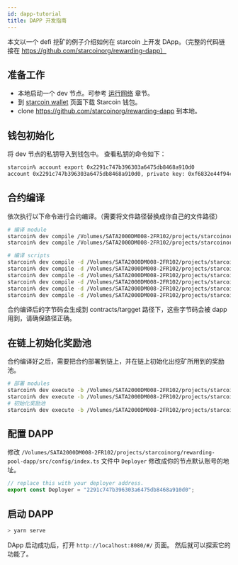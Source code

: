 ```yaml
---
id: dapp-tutorial
title: DAPP 开发指南
---
```


本文以一个 defi 挖矿的例子介绍如何在 starcoin 上开发 DApp。（完整的代码链接在 https://github.com/starcoinorg/rewarding-dapp）

## 准备工作

- 本地启动一个 dev 节点。可参考 [运行网络](./runnetwork.zh.md) 章节。
- 到 [starcoin wallet](https://github.com/starcoinorg/starcoin_wallet_flutter/releases) 页面下载 Starcoin 钱包。
- clone https://github.com/starcoinorg/rewarding-dapp  到本地。

## 钱包初始化

将 dev 节点的私钥导入到钱包中。
查看私钥的命令如下：
``` bash
starcoin% account export 0x2291c747b396303a6475db8468a910d0
account 0x2291c747b396303a6475db8468a910d0, private key: 0xf6832e44f94c95606d2ab895b719e6d2811047115a84d87646abb4ee7393bf29
```



## 合约编译

依次执行以下命令进行合约编译。（需要将文件路径替换成你自己的文件路径）
``` bash
# 编译 module
starcoin% dev compile /Volumes/SATA2000DM008-2FR102/projects/starcoinorg/rewarding-pool-dapp/contracts/modules/RewardPool.move -o /Volumes/SATA2000DM008-2FR102/projects/starcoinorg/rewarding-pool-dapp/contracts/target/modules
starcoin% dev compile /Volumes/SATA2000DM008-2FR102/projects/starcoinorg/rewarding-pool-dapp/contracts/modules/CoCo.move -o /Volumes/SATA2000DM008-2FR102/projects/starcoinorg/rewarding-pool-dapp/contracts/target/modules

# 编译 scripts
starcoin% dev compile -d /Volumes/SATA2000DM008-2FR102/projects/starcoinorg/rewarding-pool-dapp/contracts/modules -o /Volumes/SATA2000DM008-2FR102/projects/starcoinorg/rewarding-pool-dapp/contracts/target /Volumes/SATA2000DM008-2FR102/projects/starcoinorg/rewarding-pool-dapp/contracts/scripts/create_coco_and_pool.move
starcoin% dev compile -d /Volumes/SATA2000DM008-2FR102/projects/starcoinorg/rewarding-pool-dapp/contracts/modules -o /Volumes/SATA2000DM008-2FR102/projects/starcoinorg/rewarding-pool-dapp/contracts/target /Volumes/SATA2000DM008-2FR102/projects/starcoinorg/rewarding-pool-dapp/contracts/scripts/create_coco.move
starcoin% dev compile -d /Volumes/SATA2000DM008-2FR102/projects/starcoinorg/rewarding-pool-dapp/contracts/modules -o /Volumes/SATA2000DM008-2FR102/projects/starcoinorg/rewarding-pool-dapp/contracts/target /Volumes/SATA2000DM008-2FR102/projects/starcoinorg/rewarding-pool-dapp/contracts/scripts/create_pool.move
starcoin% dev compile -d /Volumes/SATA2000DM008-2FR102/projects/starcoinorg/rewarding-pool-dapp/contracts/modules -o /Volumes/SATA2000DM008-2FR102/projects/starcoinorg/rewarding-pool-dapp/contracts/target /Volumes/SATA2000DM008-2FR102/projects/starcoinorg/rewarding-pool-dapp/contracts/scripts/exit_pool.move
starcoin% dev compile -d /Volumes/SATA2000DM008-2FR102/projects/starcoinorg/rewarding-pool-dapp/contracts/modules -o /Volumes/SATA2000DM008-2FR102/projects/starcoinorg/rewarding-pool-dapp/contracts/target /Volumes/SATA2000DM008-2FR102/projects/starcoinorg/rewarding-pool-dapp/contracts/scripts/stake.move
starcoin% dev compile -d /Volumes/SATA2000DM008-2FR102/projects/starcoinorg/rewarding-pool-dapp/contracts/modules -o /Volumes/SATA2000DM008-2FR102/projects/starcoinorg/rewarding-pool-dapp/contracts/target /Volumes/SATA2000DM008-2FR102/projects/starcoinorg/rewarding-pool-dapp/contracts/scripts/withdraw_rewards.move
```

合约编译后的字节码会生成到 contracts/targget 路径下，这些字节码会被 dapp 用到，请确保路径正确。

## 在链上初始化奖励池

合约编译好之后，需要把合约部署到链上，并在链上初始化出挖矿所用到的奖励池。


```bash
# 部署 modules
starcoin% dev execute -b /Volumes/SATA2000DM008-2FR102/projects/starcoinorg/rewarding-pool-dapp/contracts/target/modules/RewardPool.mv
starcoin% dev execute -b /Volumes/SATA2000DM008-2FR102/projects/starcoinorg/rewarding-pool-dapp/contracts/target/modules/CoCo.mv
# 初始化奖励池
starcoin% dev execute -b /Volumes/SATA2000DM008-2FR102/projects/starcoinorg/rewarding-pool-dapp/contracts/target/create_coco_and_pool.mv --type_tag 0x1::STC::STC --arg 10000000u128 --arg 3600
```

## 配置 DAPP

修改  `/Volumes/SATA2000DM008-2FR102/projects/starcoinorg/rewarding-pool-dapp/src/config/index.ts` 文件中 `Deployer` 修改成你的节点默认账号的地址。

``` javascript
// replace this with your deployer address.
export const Deployer = "2291c747b396303a6475db8468a910d0";
```

## 启动 DAPP

``` bash
> yarn serve
```

DApp 启动成功后，打开 `http://localhost:8080/#/` 页面。
然后就可以探索它的功能了。



